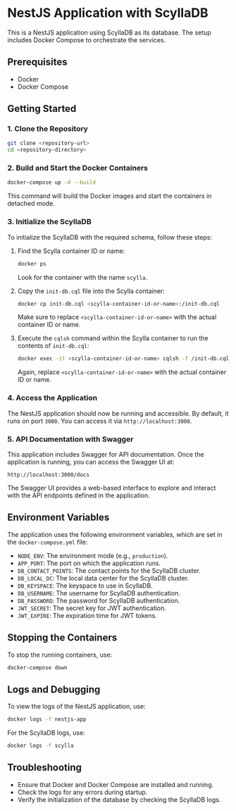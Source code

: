 # NestJS Application with ScyllaDB

This is a NestJS application using ScyllaDB as its database. The setup includes Docker Compose to orchestrate the services.

## Prerequisites

- Docker
- Docker Compose

## Getting Started

### 1. Clone the Repository

```bash
git clone <repository-url>
cd <repository-directory>
```

### 2. Build and Start the Docker Containers

```bash
docker-compose up -d --build
```

This command will build the Docker images and start the containers in detached mode.

### 3. Initialize the ScyllaDB

To initialize the ScyllaDB with the required schema, follow these steps:

1. Find the Scylla container ID or name:

    ```bash
    docker ps
    ```

   Look for the container with the name `scylla`.

2. Copy the `init-db.cql` file into the Scylla container:

    ```bash
    docker cp init-db.cql <scylla-container-id-or-name>:/init-db.cql
    ```

   Make sure to replace `<scylla-container-id-or-name>` with the actual container ID or name.

3. Execute the `cqlsh` command within the Scylla container to run the contents of `init-db.cql`:

    ```bash
    docker exec -it <scylla-container-id-or-name> cqlsh -f /init-db.cql
    ```

   Again, replace `<scylla-container-id-or-name>` with the actual container ID or name.

### 4. Access the Application

The NestJS application should now be running and accessible. By default, it runs on port `3000`. You can access it via `http://localhost:3000`.

### 5. API Documentation with Swagger

This application includes Swagger for API documentation. Once the application is running, you can access the Swagger UI at:

```plaintext
http://localhost:3000/docs
```

The Swagger UI provides a web-based interface to explore and interact with the API endpoints defined in the application.

## Environment Variables

The application uses the following environment variables, which are set in the `docker-compose.yml` file:

- `NODE_ENV`: The environment mode (e.g., `production`).
- `APP_PORT`: The port on which the application runs.
- `DB_CONTACT_POINTS`: The contact points for the ScyllaDB cluster.
- `DB_LOCAL_DC`: The local data center for the ScyllaDB cluster.
- `DB_KEYSPACE`: The keyspace to use in ScyllaDB.
- `DB_USERNAME`: The username for ScyllaDB authentication.
- `DB_PASSWORD`: The password for ScyllaDB authentication.
- `JWT_SECRET`: The secret key for JWT authentication.
- `JWT_EXPIRE`: The expiration time for JWT tokens.

## Stopping the Containers

To stop the running containers, use:

```bash
docker-compose down
```

## Logs and Debugging

To view the logs of the NestJS application, use:

```bash
docker logs -f nestjs-app
```

For the ScyllaDB logs, use:

```bash
docker logs -f scylla
```

## Troubleshooting

- Ensure that Docker and Docker Compose are installed and running.
- Check the logs for any errors during startup.
- Verify the initialization of the database by checking the ScyllaDB logs.
